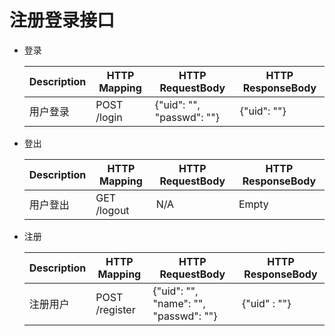 # 注册登录接口

- 登录

  | Description | HTTP Mapping | HTTP RequestBody          | HTTP ResponseBody |
  | ----------- | ------------ | ------------------------- | ----------------- |
  | 用户登录    | POST /login  | {"uid": "", "passwd": ""} | {"uid": ""}       |




- 登出

  | Description | HTTP Mapping | HTTP RequestBody | HTTP ResponseBody |
  | ----------- | ------------ | ---------------- | ----------------- |
  | 用户登出    | GET /logout  | N/A              | Empty             |




- 注册

  | Description | HTTP Mapping   | HTTP RequestBody                      | HTTP ResponseBody |
  | ----------- | -------------- | ------------------------------------- | ----------------- |
  | 注册用户    | POST /register | {"uid": "", "name": "", "passwd": ""} | {"uid" : ""}      |
